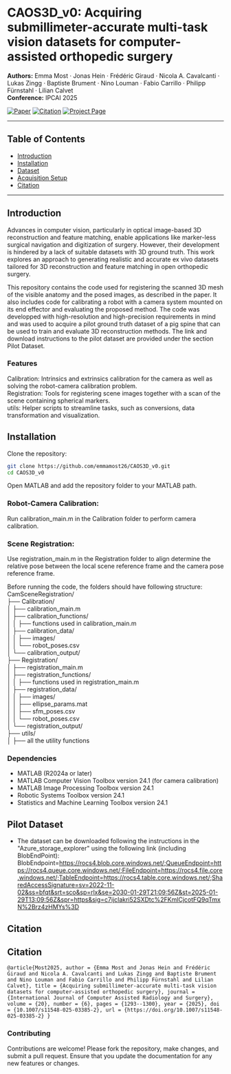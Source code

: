 # CAOS3D_v0: Acquiring submillimeter-accurate multi-task vision datasets for computer-assisted orthopedic surgery

**Authors:** Emma Most · Jonas Hein · Frédéric Giraud · Nicola A. Cavalcanti · Lukas Zingg · Baptiste Brument · Nino Louman · Fabio Carrillo · Philipp Fürnstahl · Lilian Calvet  
**Conference:** IPCAI 2025

<p align="left">
  <a href="https://doi.org/10.1007/s11548-025-03385-2"><img src="https://img.shields.io/badge/📄" alt="Paper"></a>
  <a href="#citation"><img src="https://img.shields.io/badge/📚" alt="Citation"></a>
  <a href="https://emmamost26.github.io/CAOS3D_v0/" target="_blank"><img src="https://img.shields.io/badge/🌐%20Project%20Page-blueviolet" alt="Project Page"></a>
</p>

---

## Table of Contents

- [Introduction](#introduction)
- [Installation](#installation)
- [Dataset](#dataset)
- [Acquisition Setup](#acquisition-setup)
- [Citation](#citation)

---

## Introduction

Advances in computer vision, particularly in optical image-based 3D reconstruction and feature matching, enable applications like marker-less surgical navigation and digitization of surgery. However, their development is hindered by a lack of suitable datasets with 3D ground truth. This work explores an approach to generating realistic and accurate ex vivo datasets tailored for 3D reconstruction and feature matching in open orthopedic surgery.

This repository contains the code used for registering the scanned 3D mesh of the visible anatomy and the posed images, as described in the paper. It also includes code for calibrating a robot with a camera system mounted on its end effector and evaluating the proposed method. The code was developped with high-resolution and high-precision requirements in mind and was used to acquire a pilot ground truth dataset of a pig spine that can be used to train and evaluate 3D reconstruction methods. The link and download instructions to the pilot dataset are provided under the section Pilot Dataset.

### Features
Calibration: Intrinsics and extrinsics calibration for the camera as well as solving the robot-camera calibration problem.  
Registration: Tools for registering scene images together with a scan of the scene containing spherical markers.  
utils: Helper scripts to streamline tasks, such as conversions, data transformation and visualization.  

## Installation
Clone the repository:
```bash
git clone https://github.com/emmamost26/CAOS3D_v0.git 
cd CAOS3D_v0
```
Open MATLAB and add the repository folder to your MATLAB path.

### Robot-Camera Calibration:
Run calibration_main.m in the Calibration folder to perform camera calibration.
### Scene Registration:
Use registration_main.m in the Registration folder to align determine the relative pose between the local scene reference frame and the camera pose reference frame.

Before running the code, the folders should have following structure:  
CamSceneRegistration/  
├── Calibration/  
│   ├── calibration_main.m  
│   ├── calibration_functions/  
│   │   ├── functions used in calibration_main.m   
│   ├── calibration_data/  
│   │   ├── images/  
│   │   └── robot_poses.csv  
│   └── calibration_output/  
├── Registration/  
│   ├── registration_main.m  
│   ├── registration_functions/  
│   │   ├── functions used in registration_main.m  
│   ├── registration_data/  
│   │   ├── images/  
│   │   ├── ellipse_params.mat  
│   │   ├── sfm_poses.csv  
│   │   └── robot_poses.csv  
│   └── registration_output/  
├── utils/  
│   ├── all the utility functions 

### Dependencies
- MATLAB (R2024a or later)
- MATLAB Computer Vision Toolbox version 24.1 (for camera calibration)
- MATLAB Image Processing Toolbox version 24.1
- Robotic Systems Toolbox version 24.1
- Statistics and Machine Learning Toolbox version 24.1

## Pilot Dataset
- The dataset can be downloaded following the instructions in the "Azure_storage_explorer" using the following link (including BlobEndPoint):
  BlobEndpoint=https://rocs4.blob.core.windows.net/;QueueEndpoint=https://rocs4.queue.core.windows.net/;FileEndpoint=https://rocs4.file.core.windows.net/;TableEndpoint=https://rocs4.table.core.windows.net/;SharedAccessSignature=sv=2022-11-02&ss=bfqt&srt=sco&sp=rlx&se=2030-01-29T21:09:56Z&st=2025-01-29T13:09:56Z&spr=https&sig=c7ijclakri52SXDtc%2FKmlCjcotFQ9qTmxN%2Brz4zHMYs%3D

## Citation
<h2 id="citation">Citation</h2> <pre><code>@article{Most2025, author = {Emma Most and Jonas Hein and Frédéric Giraud and Nicola A. Cavalcanti and Lukas Zingg and Baptiste Brument and Nino Louman and Fabio Carrillo and Philipp Fürnstahl and Lilian Calvet}, title = {Acquiring submillimeter-accurate multi-task vision datasets for computer-assisted orthopedic surgery}, journal = {International Journal of Computer Assisted Radiology and Surgery}, volume = {20}, number = {6}, pages = {1293--1300}, year = {2025}, doi = {10.1007/s11548-025-03385-2}, url = {https://doi.org/10.1007/s11548-025-03385-2} }</code></pre>

### Contributing
Contributions are welcome! Please fork the repository, make changes, and submit a pull request. Ensure that you update the documentation for any new features or changes.
